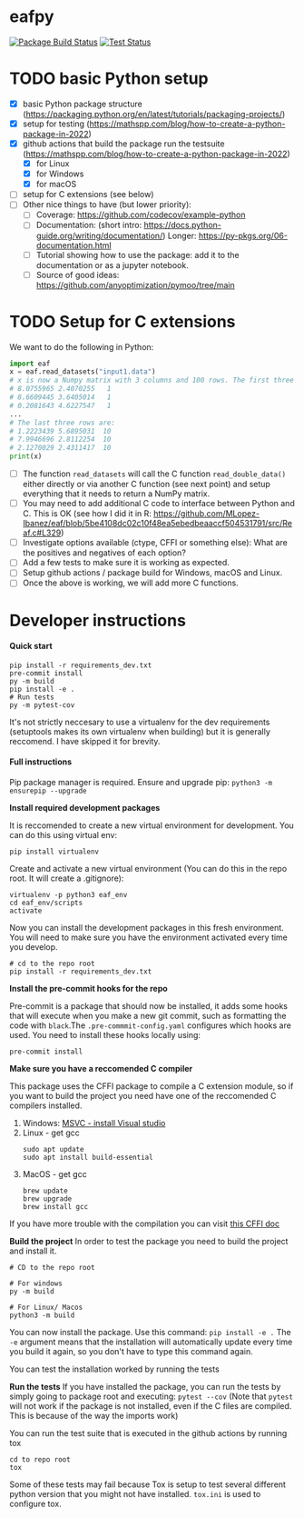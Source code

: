 # eafpy
[![Package Build Status](https://github.com/auto-optimization/eafpy/actions/workflows/tests.yaml/badge.svg)](https://github.com/auto-optimization/eafpy/actions/workflows/tests.yaml) [![Test Status](https://github.com/auto-optimization/eafpy/actions/workflows/tests.yaml/badge.svg)](https://github.com/auto-optimization/eafpy/actions/workflows/tests.yaml)

# TODO basic Python setup
- [x] basic Python package structure (https://packaging.python.org/en/latest/tutorials/packaging-projects/)
- [x] setup for testing (https://mathspp.com/blog/how-to-create-a-python-package-in-2022)
- [x] github actions that build the package run the testsuite (https://mathspp.com/blog/how-to-create-a-python-package-in-2022)
  - [x] for Linux
  - [x] for Windows
  - [x] for macOS
- [ ] setup for C extensions (see below)
- [ ] Other nice things to have (but lower priority):
  - [ ] Coverage: https://github.com/codecov/example-python
  - [ ] Documentation: (short intro: https://docs.python-guide.org/writing/documentation/) Longer: https://py-pkgs.org/06-documentation.html
  - [ ] Tutorial showing how to use the package: add it to the documentation or as a jupyter notebook.
  - [ ] Source of good ideas: https://github.com/anyoptimization/pymoo/tree/main

# TODO Setup for C extensions

We want to do the following in Python:
```python
import eaf
x = eaf.read_datasets("input1.data")
# x is now a Numpy matrix with 3 columns and 100 rows. The first three rows are:
# 8.0755965 2.4070255   1
# 8.6609445 3.6405014   1
# 0.2081643 4.6227547   1
...
# The last three rows are:
# 1.2223439 5.6895031  10
# 7.9946696 2.8112254  10
# 2.1270029 2.4311417  10
print(x)
```
  - [ ] The function `read_datasets` will call the C function `read_double_data()` either directly or via another C function (see next point) and setup everything that it needs to return a NumPy matrix.
  - [ ] You may need to add additional C code to interface between Python and C. This is OK (see how I did it in R: https://github.com/MLopez-Ibanez/eaf/blob/5be4108dc02c10f48ea5ebedbeaaccf504531791/src/Reaf.c#L329)
  - [ ] Investigate options available (ctype, CFFI or something else): What are the positives and negatives of each option?
  - [ ] Add a few tests to make sure it is working as expected.
  - [ ] Setup github actions / package build for Windows, macOS and Linux.
  - [ ] Once the above is working, we will add more C functions.

# Developer instructions
#### Quick start

```
pip install -r requirements_dev.txt
pre-commit install
py -m build
pip install -e .
# Run tests
py -m pytest-cov
```
It's not strictly neccesary to use a virtualenv for the dev requirements (setuptools makes its own virtualenv when building) but it is generally reccomend. I have skipped it for brevity. 
#### Full instructions
Pip package manager is required. Ensure and upgrade pip:
`python3 -m ensurepip --upgrade`

__Install required development packages__

It is reccomended to create a new virtual environment for development. You can do this using virtual env:

`pip install virtualenv`

Create and activate a new virtual environment (You can do this in the repo root. It will create a .gitignore):

```
virtualenv -p python3 eaf_env
cd eaf_env/scripts 
activate
```
Now you can install the development packages in this fresh environment. You will need to make sure you have the environment activated every time you develop. 
```
# cd to the repo root
pip install -r requirements_dev.txt
```

__Install the pre-commit hooks for the repo__

Pre-commit is a package that should now be installed, it adds some hooks that will execute when you make a new git commit, such as formatting the code with `black`.The `.pre-commmit-config.yaml` configures which hooks are used. You need to install these hooks locally using:

`pre-commit install`

__Make sure you have a reccomended C compiler__

This package uses the CFFI package to compile a C extension module, so if you want to build the project you need have one of the reccomended C compilers installed.
1. Windows: [MSVC - install Visual studio](https://visualstudio.microsoft.com/vs/features/cplusplus/)
2. Linux - get gcc 
    ```
    sudo apt update
    sudo apt install build-essential
3. MacOS - get gcc
   ```
   brew update
   brew upgrade
   brew install gcc
   ```

If you have more trouble with the compilation you can visit [this CFFI doc](https://cffi.readthedocs.io/en/latest/installation.html#:~:text=Requirements%3A,to%20compile%20C%20extension%20modules.)

__Build the project__
In order to test the package you need to build the project and install it. 
```
# CD to the repo root

# For windows
py -m build

# For Linux/ Macos
python3 -m build
```
You can now install the package. Use this command:
`pip install -e .`
The `-e` argument means that the installation will automatically update every time you build it again, so you don't have to type this command again.

You can test the installation worked by running the tests 

__Run the tests__
If you have installed the package, you can run the tests by simply going to package root and executing:
`pytest --cov`
(Note that `pytest` will not work if the package is not installed, even if the C files are compiled. This is because of the way the imports work)

You can run the test suite that is executed in the github actions by running tox
```
cd to repo root
tox
```
Some of these tests may fail because Tox is setup to test several different python version that you might not have installed. `tox.ini` is used to configure tox.